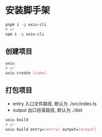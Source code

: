 # 安装脚手架

```bash
pnpm i -g uxiu-cli
# or
npm i -g uxiu-cli
```

## 创建项目

```bash
uxiu
# or
uxiu create [name]
```

## 打包项目

- entry 入口文件路径, 默认为 ./src/index.ts
- output 出口目录路径, 默认为 ./dist

```bash
uxiu build
# or
uxiu build entry=[entry] output=[output]
```